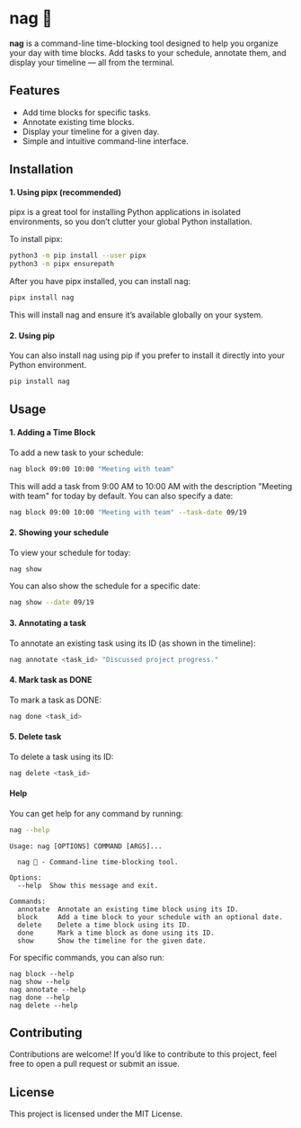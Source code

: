 # nag 🐍️

**nag** is a command-line time-blocking tool designed to help you organize your day with time blocks. Add tasks to your schedule, annotate them, and display your timeline — all from the terminal.

## Features

- Add time blocks for specific tasks.
- Annotate existing time blocks.
- Display your timeline for a given day.
- Simple and intuitive command-line interface.

## Installation

#### 1. Using pipx (recommended)

pipx is a great tool for installing Python applications in isolated environments, so you don’t clutter your global Python installation.

To install pipx:
```bash
python3 -m pip install --user pipx
python3 -m pipx ensurepath
```

After you have pipx installed, you can install nag:

```bash
pipx install nag
```

This will install nag and ensure it’s available globally on your system.

#### 2. Using pip

You can also install nag using pip if you prefer to install it directly into your Python environment.

```bash
pip install nag
```

## Usage

#### 1. Adding a Time Block

To add a new task to your schedule:

```bash
nag block 09:00 10:00 "Meeting with team"
```

This will add a task from 9:00 AM to 10:00 AM with the description "Meeting with team" for today by default. You can also specify a date:

```bash
nag block 09:00 10:00 "Meeting with team" --task-date 09/19
```

#### 2. Showing your schedule

To view your schedule for today:

```bash
nag show
```

You can also show the schedule for a specific date:

```bash
nag show --date 09/19
```

#### 3. Annotating a task

To annotate an existing task using its ID (as shown in the timeline):

```bash
nag annotate <task_id> "Discussed project progress."
```

#### 4. Mark task as DONE

To mark a task as DONE:

```bash
nag done <task_id>
```

#### 5. Delete task

To delete a task using its ID:

```bash
nag delete <task_id>
```

#### Help

You can get help for any command by running:

```bash
nag --help
```

```
Usage: nag [OPTIONS] COMMAND [ARGS]...

  nag 🐍️ - Command-line time-blocking tool.

Options:
  --help  Show this message and exit.

Commands:
  annotate  Annotate an existing time block using its ID.
  block     Add a time block to your schedule with an optional date.
  delete    Delete a time block using its ID.
  done      Mark a time block as done using its ID.
  show      Show the timeline for the given date.
```

For specific commands, you can also run:

```
nag block --help
nag show --help
nag annotate --help
nag done --help
nag delete --help
```

## Contributing

Contributions are welcome! If you’d like to contribute to this project, feel free to open a pull request or submit an issue.

## License
This project is licensed under the MIT License.